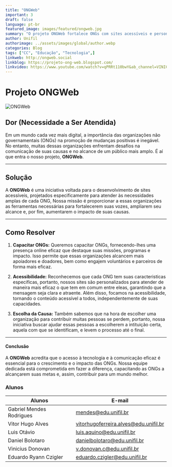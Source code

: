 ```yaml
---
title: "ONGWeb"
important: 3
draft: false
language: pt-br
featured_image: images/featured/ongweb.jpg
summary: "O projeto ONGWeb fortalece ONGs com sites acessíveis e personalizados, destacando suas missões e promovendo escolhas conscientes."
author: Unifil
authorimage: ../assets/images/global/author.webp
categories: Blog
tags: ["CC", "Educação", "Tecnologia",] 
linkweb: http://ongweb.social
linkblog: https://projeto-ong-web.blogspot.com/
linkvideo: https://www.youtube.com/watch?v=qPRRt110bwY&ab_channel=VINICIUSDONOVANCORREASILVA
---
```


# Projeto ONGWeb

![ONGWeb](http://ongweb.social/icon_ONGWeb.png "ONGWeb") 

## Dor (Necessidade a Ser Atendida)
Em um mundo cada vez mais digital, a importância das organizações não governamentais (ONGs) na promoção de mudanças positivas é inegável. No entanto, muitas dessas organizações enfrentam desafios na comunicação de suas causas e no alcance de um público mais amplo. É aí que entra o nosso projeto, __ONGWeb__.
***

## Solução
A __ONGWeb__ é uma iniciativa voltada para o desenvolvimento de sites acessíveis, projetados especificamente para atender às necessidades amplas de cada ONG, Nossa missão é proporcionar a essas organizações as ferramentas necessárias para fortalecerem suas vozes, ampliarem seu alcance e, por fim, aumentarem o impacto de suas causas.
***

## Como Resolver

1. **Capacitar ONGs:** Queremos capacitar ONGs, fornecendo-lhes uma presença online eficaz que destaque suas missões, programas e impacto. Isso permite que essas organizações alcancem mais apoiadores e doadores, bem como engajem voluntários e parceiros de forma mais eficaz.

2. **Acessibilidade:** Reconhecemos que cada ONG tem suas caracteristicas especificas, portanto, nossos sites são personalizados para atender de maneira mais eficaz o que tem em comum entre eleas, garantindo que a mensagem seja clara e atraente. Além disso, focamos na acessibilidade, tornando o conteúdo acessível a todos, independentemente de suas capacidades.

3.  **Escolha da Causa:** Também sabemos que na hora de escolher uma organização para contribuir muitas pessoas se perdem, portanto, nossa iniciativa buscar ajudar essas pessoas a escolherem a intituição certa, aquela com que se identificam, e levem o processo até o final.
***
#### Conclusão
A __ONGWeb__ acredita que o acesso à tecnologia e à comunicação eficaz é essencial para o crescimento e o impacto das ONGs. Nossa equipe dedicada está comprometida em fazer a diferença, capacitando as ONGs a alcançarem suas metas e, assim, contribuir para um mundo melhor.

### Alunos

| Alunos | E-mail |
| ------ | ------ |
| Gabriel Mendes Rodrigues | mendes@edu.unifil.br |
| Vitor Hugo Alves | vitorhugoferreira.alves@edu.unifil.br |
| Luis Otávio | luis.aquino@edu.unifil.br |
| Daniel Bolotaro | danielbolotaro@edu.unifil.br |
| Vinicius Donovan | v.donovan.c@edu.unifil.br |
| Eduardo Ryann Czigler | eduardo.czigler@edu.unifil.br |
